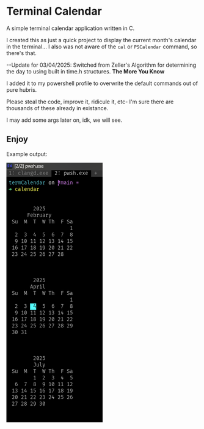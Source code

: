 # Terminal Calendar

A simple terminal calendar application written in C.

I created this as just a quick project to display the current month's calendar in the terminal... I also was not aware of the `cal` or `PSCalendar` command, so there's that. 

--Update for 03/04/2025:
Switched from Zeller's Algorithm for determining the day to using built in time.h structures. **The More You Know**

I added it to my powershell profile to overwrite the default commands out of pure hubris.

Please steal the code, improve it, ridicule it, etc- I'm sure there are thousands of these already in existance.

I may add some args later on, idk, we will see.

## Enjoy


Example output:


![Outut](example.png)
